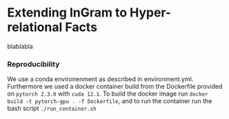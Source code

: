 # Extending InGram to Hyper-relational Facts
blablabla

### Reproducibility
We use a conda environenment as described in environment.yml. Furthermore we used a docker container build from the Dockerfile provided on `pytorch 2.3.0` with `cuda 12.1`. To build the docker image run `docker build -t pytorch-gpu . -f Dockerfile`, and to run the container run the bash script `./run_container.sh`